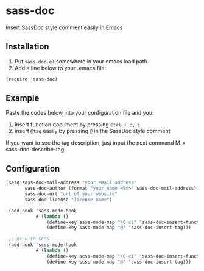 # sass-doc
Insert SassDoc style comment easily in Emacs

## Installation
1. Put `sass-doc.el` somewhere in your emacs load path.
2. Add a line below to your .emacs file:

```scheme
(require 'sass-doc)
```

## Example
Paste the codes below into your configuration file and you:

1. insert function document by pressing `Ctrl + c, i`
2. insert `@tag` easily by pressing `@` in the SassDoc style comment

 If you want to see the tag description, just input the next command
   M-x sass-doc-describe-tag

## Configuration
```scheme
(setq sass-doc-mail-address "your email address"
       sass-doc-author (format "your name <%s>" sass-doc-mail-address)
       sass-doc-url "url of your website"
       sass-doc-license "license name")

 (add-hook 'sass-mode-hook
           #'(lambda ()
               (define-key sass-mode-map "\C-ci" 'sass-doc-insert-function-doc)
               (define-key sass-mode-map "@" 'sass-doc-insert-tag)))
 
 ;; Or with SCSS
 (add-hook 'scss-mode-hook
           #'(lambda ()
               (define-key scss-mode-map "\C-ci" 'sass-doc-insert-function-doc)
               (define-key scss-mode-map "@" 'sass-doc-insert-tag)))
```

